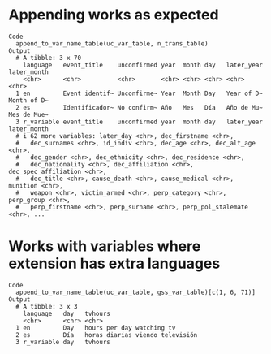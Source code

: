 # Appending works as expected

    Code
      append_to_var_name_table(uc_var_table, n_trans_table)
    Output
      # A tibble: 3 x 70
        language   event_title    unconfirmed year  month day   later_year later_month
        <chr>      <chr>          <chr>       <chr> <chr> <chr> <chr>      <chr>      
      1 en         Event identif~ Unconfirme~ Year  Month Day   Year of D~ Month of D~
      2 es         Identificador~ No confirm~ Año   Mes   Día   Año de Mu~ Mes de Mue~
      3 r_variable event_title    unconfirmed year  month day   later_year later_month
      # i 62 more variables: later_day <chr>, dec_firstname <chr>,
      #   dec_surnames <chr>, id_indiv <chr>, dec_age <chr>, dec_alt_age <chr>,
      #   dec_gender <chr>, dec_ethnicity <chr>, dec_residence <chr>,
      #   dec_nationality <chr>, dec_affiliation <chr>, dec_spec_affiliation <chr>,
      #   dec_title <chr>, cause_death <chr>, cause_medical <chr>, munition <chr>,
      #   weapon <chr>, victim_armed <chr>, perp_category <chr>, perp_group <chr>,
      #   perp_firstname <chr>, perp_surname <chr>, perp_pol_stalemate <chr>, ...

# Works with variables where extension has extra languages

    Code
      append_to_var_name_table(uc_var_table, gss_var_table)[c(1, 6, 71)]
    Output
      # A tibble: 3 x 3
        language   day   tvhours                        
        <chr>      <chr> <chr>                          
      1 en         Day   hours per day watching tv      
      2 es         Día   horas diarias viendo televisión
      3 r_variable day   tvhours                        


